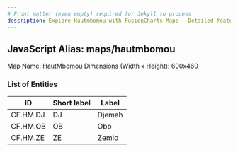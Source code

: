 ```yaml
---
# Front matter (even empty) required for Jekyll to process
description: Explore Hautmbomou with FusionCharts Maps – Detailed features for seamless integration. Try now & enhance your data visualization today! 
---
```


## JavaScript Alias: maps/hautmbomou

Map Name: HautMbomou
Dimensions (Width x Height): 600x460

### List of Entities

ID | Short label | Label
---|---|---|
CF.HM.DJ|DJ|Djemah
CF.HM.OB|OB|Obo
CF.HM.ZE|ZE|Zemio
